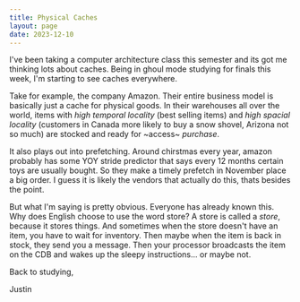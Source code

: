 ```yaml
---
title: Physical Caches
layout: page
date: 2023-12-10
---
```


I've been taking a computer architecture class this semester and its got me thinking lots about caches. Being in ghoul mode studying for finals this week, I'm starting to see caches everywhere. 

Take for example, the company Amazon. Their entire business model is basically just a cache for physical goods. 
In their warehouses all over the world, items with *high temporal locality* (best selling items)
and *high spacial locality* (customers in Canada more likely to buy a snow shovel, Arizona not so much)
are stocked and ready for ~access~ *purchase*.

It also plays out into prefetching. Around chirstmas every year, amazon probably has some YOY stride predictor that says every 12 months certain toys are usually bought. So they make a timely prefetch in November place a big order. I guess it is likely the vendors that actually do this, thats besides the point. 

But what I'm saying is pretty obvious. Everyone has already known this. Why does English choose to use the word store? A store is called a *store*, because it stores things. And sometimes when the store doesn't have an item, you have to wait for inventory. Then maybe when the item is back in stock, they send you a message. Then your processor broadcasts the item on the CDB and wakes up the sleepy instructions... or maybe not.

Back to studying,

Justin